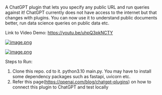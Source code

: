 A ChatGPT plugin that lets you specify any public URL and run queries against it!
ChatGPT currently does not have access to the internet but that changes with plugins.
You can now use it to understand public documents better, run data science queries on public data etc.

Link to Video Demo:
https://youtu.be/uhpQ3pkNCTY

[![image.png](https://i.postimg.cc/4y5KytsR/image.png)](https://postimg.cc/PvCfFCCS)

[![image.png](https://i.postimg.cc/fRDJ8PLK/image.png)](https://postimg.cc/56K40n8Y)

Steps to Run:
1. Clone this repo. cd to it. python3.10 main.py. You may have to install some dependency packages such as fastapi, uvicorn etc.
2. Refer this page(https://openai.com/blog/chatgpt-plugins) on how to connect this plugin to ChatGPT and test locally 
